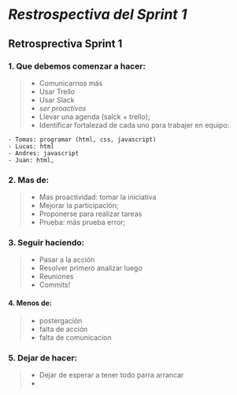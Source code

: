 # *Restrospectiva del Sprint 1*

## Retrosprectiva Sprint 1 

### 1. Que debemos comenzar a hacer: 

> - Comunicarnos más
> - Usar Trello
> - Usar Slack
> - *ser proactivos*  
> - Llevar una agenda (salck + trello);
> - Identificar fortalezad de cada uno para trabajer en equipo:

    - Tomas: programar (html, css, javascript) 
    - Lucas: html
    - Andres: javascript 
    - Juan: html, 

### 2. Mas de: 

> - Mas proactividad: tomar la iniciativa
> - Mejorar la participación;
> - Proponerse para realizar tareas
> - Prueba: más prueba error;

### 3. Seguir haciendo: 

> - Pasar a la acción 
> - Resolver primero analizar luego
> - Reuniones
> - Commits!

#### 4. Menos de: 

> - postergación
> - falta de acción
> - falta de comunicacion

### 5. Dejar de hacer: 

> - Dejar de esperar a tener todo parra arrancar
> - 

